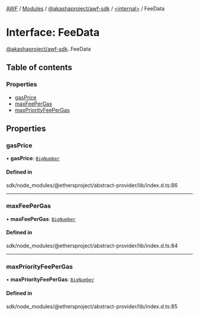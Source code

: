 [AWF](../README.md) / [Modules](../modules.md) / [@akashaproject/awf-sdk](../modules/akashaproject_awf_sdk.md) / [<internal\>](../modules/akashaproject_awf_sdk._internal_.md) / FeeData

# Interface: FeeData

[@akashaproject/awf-sdk](../modules/akashaproject_awf_sdk.md).[<internal>](../modules/akashaproject_awf_sdk._internal_.md).FeeData

## Table of contents

### Properties

- [gasPrice](akashaproject_awf_sdk._internal_.FeeData.md#gasprice)
- [maxFeePerGas](akashaproject_awf_sdk._internal_.FeeData.md#maxfeepergas)
- [maxPriorityFeePerGas](akashaproject_awf_sdk._internal_.FeeData.md#maxpriorityfeepergas)

## Properties

### gasPrice

• **gasPrice**: [`BigNumber`](../classes/akashaproject_awf_sdk._internal_.BigNumber.md)

#### Defined in

sdk/node_modules/@ethersproject/abstract-provider/lib/index.d.ts:86

___

### maxFeePerGas

• **maxFeePerGas**: [`BigNumber`](../classes/akashaproject_awf_sdk._internal_.BigNumber.md)

#### Defined in

sdk/node_modules/@ethersproject/abstract-provider/lib/index.d.ts:84

___

### maxPriorityFeePerGas

• **maxPriorityFeePerGas**: [`BigNumber`](../classes/akashaproject_awf_sdk._internal_.BigNumber.md)

#### Defined in

sdk/node_modules/@ethersproject/abstract-provider/lib/index.d.ts:85

